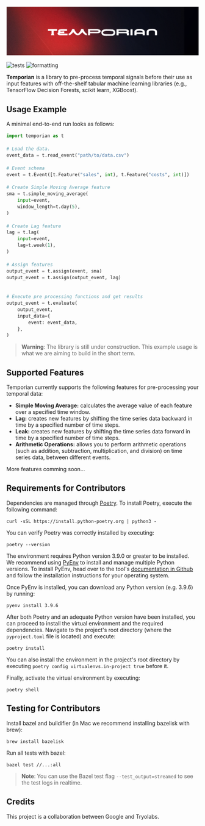 ![Temporian logo](resources/banner.png)

![tests](https://github.com/google/temporian/actions/workflows/test.yaml/badge.svg) ![formatting](https://github.com/google/temporian/actions/workflows/formatting.yaml/badge.svg)


**Temporian** is a library to pre-process temporal signals before their use as input features with off-the-shelf tabular machine learning libraries (e.g., TensorFlow Decision Forests, scikit learn, XGBoost).


## Usage Example

A minimal end-to-end run looks as follows:

```python
import temporian as t

# Load the data.
event_data = t.read_event("path/to/data.csv")

# Event schema
event = t.Event([t.Feature("sales", int), t.Feature("costs", int)])

# Create Simple Moving Average feature
sma = t.simple_moving_average(
    input=event,
    window_length=t.day(5),
)

# Create Lag feature
lag = t.lag(
    input=event,
    lag=t.week(1),
)

# Assign features
output_event = t.assign(event, sma)
output_event = t.assign(output_event, lag)


# Execute pre processing functions and get results
output_event = t.evaluate(
    output_event,
    input_data={
        event: event_data,
    },
)

```

>__Warning__: The library is still under construction. This example usage is what we are aiming to build in the short term.

## Supported Features
Temporian currently supports the following features for pre-processing your temporal data:

* **Simple Moving Average:** calculates the average value of each feature over a specified time window.
* **Lag:** creates new features by shifting the time series data backward in time by a specified number of time steps.
* **Leak:** creates new features by shifting the time series data forward in time by a specified number of time steps.
* **Arithmetic Operations:** allows you to perform arithmetic operations (such as addition, subtraction, multiplication, and division) on time series data, between different events.

More features comming soon...


## Requirements for Contributors

Dependencies are managed through [Poetry](https://python-poetry.org/). To
install Poetry, execute the following command:

```shell
curl -sSL https://install.python-poetry.org | python3 -
```

You can verify Poetry was correctly installed by executing:

```shell
poetry --version
```

The environment requires Python version 3.9.0 or greater to be installed. We
recommend using [PyEnv](https://github.com/pyenv/pyenv#installation) to install
and manage multiple Python versions. To install PyEnv, head over to the tool's
[documentation in Github](https://github.com/pyenv/pyenv#installation) and follow the
installation instructions for your operating system.

Once PyEnv is installed, you can download any Python version (e.g. 3.9.6) by
running:

```shell
pyenv install 3.9.6
```

After both Poetry and an adequate Python version have been installed, you can
proceed to install the virtual environment and the required dependencies.
Navigate to the project's root directory (where the `pyproject.toml` file is
located) and execute:

```shell
poetry install
```

You can also install the environment in the project's root directory by
executing `poetry config virtualenvs.in-project true` before it.

Finally, activate the virtual environment by executing:

```shell
poetry shell
```

## Testing for Contributors

Install bazel and buildifier (in Mac we recommend installing bazelisk with brew):

```shell
brew install bazelisk
```

Run all tests with bazel:

```shell
bazel test //...:all
```

>__Note__: You can use the Bazel test flag `--test_output=streamed` to see the test logs in realtime.

## Credits

This project is a collaboration between Google and Tryolabs.
